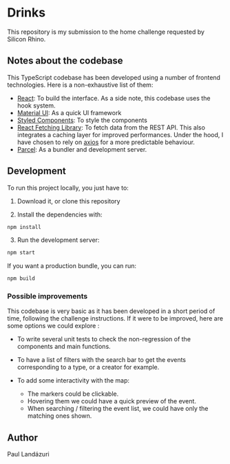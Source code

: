 # Drinks

This repository is my submission to the home challenge requested by Silicon Rhino.

## Notes about the codebase

This TypeScript codebase has been developed using a number of frontend technologies. Here is a non-exhaustive list of them:

- [React](https://reactjs.org/): To build the interface. As a side note, this codebase uses the hook system.
- [Material UI](https://material-ui.com/): As a quick UI framework
- [Styled Components](https://styled-components.com/): To style the components
- [React Fetching Library](https://marcin-piela.github.io/react-fetching-library): To fetch data from the REST API. This also integrates a caching layer for improved performances. Under the hood, I have chosen to rely on [axios](https://github.com/axios/axios) for a more predictable behaviour.
- [Parcel](https://parceljs.org/): As a bundler and development server.

## Development

To run this project locally, you just have to:

1. Download it, or clone this repository

2. Install the dependencies with:

```sh
npm install
```

3. Run the development server:

```sh
npm start
```

If you want a production bundle, you can run:

```sh
npm build
```

### Possible improvements

This codebase is very basic as it has been developed in a short period of time, following the challenge instructions. If it were to be improved, here are some options we could explore :

- To write several unit tests to check the non-regression of the components and main functions.

- To have a list of filters with the search bar to get the events corresponding to a type, or a creator for example.

- To add some interactivity with the map:
  - The markers could be clickable.
  - Hovering them we could have a quick preview of the event.
  - When searching / filtering the event list, we could have only the matching ones shown.

## Author

Paul Landázuri
